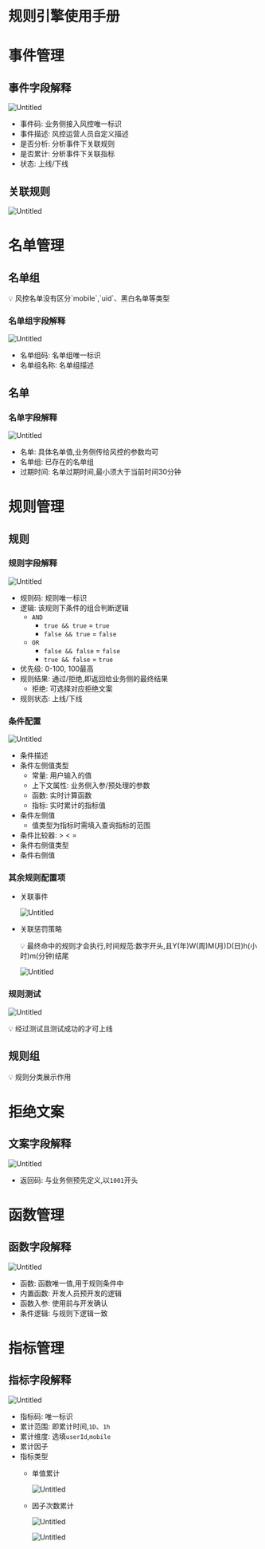 # 规则引擎使用手册

# 事件管理

## 事件字段解释

![Untitled](规则引擎使用手册/Untitled.png)

- 事件码: 业务侧接入风控唯一标识
- 事件描述: 风控运营人员自定义描述
- 是否分析: 分析事件下关联规则
- 是否累计: 分析事件下关联指标
- 状态: 上线/下线

## 关联规则

![Untitled](规则引擎使用手册/Untitled%201.png)

# 名单管理

## 名单组

<aside>
💡 风控名单没有区分`mobile`,`uid`、黑白名单等类型

</aside>

### 名单组字段解释

![Untitled](规则引擎使用手册/Untitled%202.png)

- 名单组码: 名单组唯一标识
- 名单组名称: 名单组描述

## 名单

### 名单字段解释

![Untitled](规则引擎使用手册/Untitled%203.png)

- 名单: 具体名单值,业务侧传给风控的参数均可
- 名单组: 已存在的名单组
- 过期时间: 名单过期时间,最小须大于当前时间30分钟

# 规则管理

## 规则

### 规则字段解释

![Untitled](规则引擎使用手册/Untitled%204.png)

- 规则码: 规则唯一标识
- 逻辑: 该规则下条件的组合判断逻辑
    - `AND`
        - `true && true` = `true`
        - `false && true` = `false`
    - `OR`
        - `false && false` = `false`
        - `true && false` = `true`
- 优先级: 0-100, 100最高
- 规则结果: 通过/拒绝,即返回给业务侧的最终结果
    - 拒绝: 可选择对应拒绝文案
- 规则状态: 上线/下线

### 条件配置

![Untitled](规则引擎使用手册/Untitled%205.png)

- 条件描述
- 条件左侧值类型
    - 常量: 用户输入的值
    - 上下文属性: 业务侧入参/预处理的参数
    - 函数: 实时计算函数
    - 指标: 实时累计的指标值
- 条件左侧值
    - 值类型为指标时需填入查询指标的范围
- 条件比较器: > < =
- 条件右侧值类型
- 条件右侧值

### 其余规则配置项

- 关联事件
    
    ![Untitled](规则引擎使用手册/Untitled%206.png)
    
- 关联惩罚策略
    
    <aside>
    💡 最终命中的规则才会执行,时间规范:数字开头,且Y(年)W(周)M(月)D(日)h(小时)m(分钟)结尾
    
    </aside>
    
    ![Untitled](规则引擎使用手册/Untitled%207.png)
    

### 规则测试

![Untitled](规则引擎使用手册/Untitled%208.png)

<aside>
💡 经过测试且测试成功的才可上线

</aside>

## 规则组

<aside>
💡 规则分类展示作用

</aside>

# 拒绝文案

## 文案字段解释

![Untitled](规则引擎使用手册/Untitled%209.png)

- 返回码: 与业务侧预先定义,以`1001`开头

# 函数管理

## 函数字段解释

![Untitled](规则引擎使用手册/Untitled%2010.png)

- 函数: 函数唯一值,用于规则条件中
- 内置函数: 开发人员预开发的逻辑
- 函数入参: 使用前与开发确认
- 条件逻辑: 与规则下逻辑一致

# 指标管理

## 指标字段解释

![Untitled](规则引擎使用手册/Untitled%2011.png)

- 指标码: 唯一标识
- 累计范围: 即累计时间,`1D`、`1h`
- 累计维度: 选填`userId`,`mobile`
- 累计因子
- 指标类型
    - 单值累计
        
        ![Untitled](规则引擎使用手册/Untitled%2012.png)
        
    - 因子次数累计
        
        ![Untitled](规则引擎使用手册/Untitled%2013.png)
        
        ![Untitled](规则引擎使用手册/Untitled%2014.png)